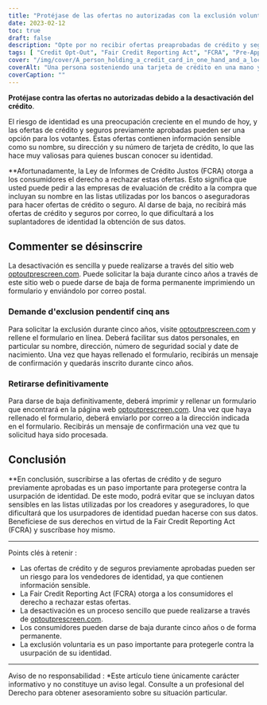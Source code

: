 ```yaml
---
title: "Protéjase de las ofertas no autorizadas con la exclusión voluntaria del crédito"
date: 2023-02-12
toc: true
draft: false
description: "Opte por no recibir ofertas preaprobadas de crédito y seguros para evitar que las compañías de informes de crédito al consumidor proporcionen su información a las empresas y reducir el riesgo de robo de identidad."
tags: [ "Credit Opt-Out", "Fair Credit Reporting Act", "FCRA", "Pre-Approved Offers", "Identity Theft Prevention", "Consumer Credit Reporting Companies"]
cover: "/img/cover/A_person_holding_a_credit_card_in_one_hand_and_a_lock.png"
coverAlt: "Una persona sosteniendo una tarjeta de crédito en una mano y un candado en la otra, con cara de preocupación, como si le preocupara la seguridad de su información personal."
coverCaption: ""
---
```



 **Protéjase contra las ofertas no autorizadas debido a la desactivación del crédito**.
 
 El riesgo de identidad es una preocupación creciente en el mundo de hoy, y las ofertas de crédito y seguros previamente aprobadas pueden ser una opción para los votantes. Estas ofertas contienen información sensible como su nombre, su dirección y su número de tarjeta de crédito, lo que las hace muy valiosas para quienes buscan conocer su identidad.
 
 **Afortunadamente, la Ley de Informes de Crédito Justos (FCRA) otorga a los consumidores el derecho a rechazar estas ofertas. Esto significa que usted puede pedir a las empresas de evaluación de crédito a la compra que incluyan su nombre en las listas utilizadas por los bancos o aseguradoras para hacer ofertas de crédito o seguro. Al darse de baja, no recibirá más ofertas de crédito y seguros por correo, lo que dificultará a los suplantadores de identidad la obtención de sus datos.
 
 ## Commenter se désinscrire
 
 La desactivación es sencilla y puede realizarse a través del sitio web [optoutprescreen.com](https://www.optoutprescreen.com/). Puede solicitar la baja durante cinco años a través de este sitio web o puede darse de baja de forma permanente imprimiendo un formulario y enviándolo por correo postal.
 
 ### Demande d'exclusion pendentif cinq ans
 
 Para solicitar la exclusión durante cinco años, visite [optoutprescreen.com](https://www.optoutprescreen.com/) y rellene el formulario en línea. Deberá facilitar sus datos personales, en particular su nombre, dirección, número de seguridad social y date de nacimiento. Una vez que hayas rellenado el formulario, recibirás un mensaje de confirmación y quedarás inscrito durante cinco años.
 
 ### Retirarse definitivamente
 
 Para darse de baja definitivamente, deberá imprimir y rellenar un formulario que encontrará en la página web [optoutprescreen.com](https://www.optoutprescreen.com/). Una vez que haya rellenado el formulario, deberá enviarlo por correo a la dirección indicada en el formulario. Recibirás un mensaje de confirmación una vez que tu solicitud haya sido procesada.
 
 ## Conclusión
 **En conclusión, suscribirse a las ofertas de crédito y de seguro previamente aprobadas es un paso importante para protegerse contra la usurpación de identidad. De este modo, podrá evitar que se incluyan datos sensibles en las listas utilizadas por los creadores y aseguradores, lo que dificultará que los usurpadores de identidad puedan hacerse con sus datos. Benefíciese de sus derechos en virtud de la Fair Credit Reporting Act (FCRA) y suscríbase hoy mismo.
 
 ________________________________________________________________________
 
 Points clés à retenir :
 
 - Las ofertas de crédito y de seguros previamente aprobadas pueden ser un riesgo para los vendedores de identidad, ya que contienen información sensible.
 - La Fair Credit Reporting Act (FCRA) otorga a los consumidores el derecho a rechazar estas ofertas.
 - La desactivación es un proceso sencillo que puede realizarse a través de [optoutprescreen.com](https://www.optoutprescreen.com/).
 - Los consumidores pueden darse de baja durante cinco años o de forma permanente.
 - La exclusión voluntaria es un paso importante para protegerle contra la usurpación de su identidad.
 
 ________________________________________________________________________
 
 Aviso de no responsabilidad : *Este artículo tiene únicamente carácter informativo y no constituye un aviso legal. Consulte a un profesional del Derecho para obtener asesoramiento sobre su situación particular.
